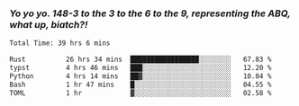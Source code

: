 ### ***Yo yo yo. 148-3 to the 3 to the 6 to the 9, representing the ABQ, what up, biatch?!***

<!--START_SECTION:waka-->

```txt
Total Time: 39 hrs 6 mins

Rust          26 hrs 34 mins  █████████████████░░░░░░░░   67.83 %
typst         4 hrs 46 mins   ███░░░░░░░░░░░░░░░░░░░░░░   12.20 %
Python        4 hrs 14 mins   ██▓░░░░░░░░░░░░░░░░░░░░░░   10.84 %
Bash          1 hr 47 mins    █░░░░░░░░░░░░░░░░░░░░░░░░   04.55 %
TOML          1 hr            ▓░░░░░░░░░░░░░░░░░░░░░░░░   02.58 %
```

<!--END_SECTION:waka-->

<!--
**AJMC2002/AJMC2002** is a ✨ _special_ ✨ repository because its `README.md` (this file) appears on your GitHub profile.

Here are some ideas to get you started:

- 🔭 I’m currently working on ...
- 🌱 I’m currently learning ...
- 👯 I’m looking to collaborate on ...
- 🤔 I’m looking for help with ...
- 💬 Ask me about ...
- 📫 How to reach me: ...
- 😄 Pronouns: ...
- ⚡ Fun fact: ...
-->
